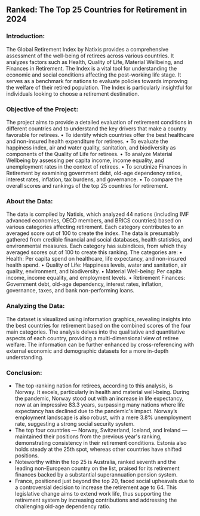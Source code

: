 ## Ranked: The Top 25 Countries for Retirement in 2024

### **Introduction:**
The Global Retirement Index by Natixis provides a comprehensive assessment of the well-being of retirees across various countries. It analyzes factors such as Health, Quality of Life, Material Wellbeing, and Finances in Retirement. The Index is a vital tool for understanding the economic and social conditions affecting the post-working life stage. It serves as a benchmark for nations to evaluate policies towards improving the welfare of their retired population. The Index is particularly insightful for individuals looking to choose a retirement destination.

### **Objective of the Project:**
The project aims to provide a detailed evaluation of retirement conditions in different countries and to understand the key drivers that make a country favorable for retirees. 
• To identify which countries offer the best healthcare and non-insured health expenditure for retirees.
• To evaluate the happiness index, air and water quality, sanitation, and biodiversity as components of the Quality of Life for retirees.
• To analyze Material Wellbeing by assessing per capita income, income equality, and unemployment rates in the context of retirees.
• To scrutinize Finances in Retirement by examining government debt, old-age dependency ratios, interest rates, inflation, tax burdens, and governance.
• To compare the overall scores and rankings of the top 25 countries for retirement.

### **About the Data:**
The data is compiled by Natixis, which analyzed 44 nations (including IMF advanced economies, OECD members, and BRICS countries) based on various categories affecting retirement. Each category contributes to an averaged score out of 100 to create the index. The data is presumably gathered from credible financial and social databases, health statistics, and environmental measures. Each category has subindices, from which they averaged scores out of 100 to create this ranking. The categories are:
• Health: Per capita spend on healthcare, life expectancy, and non-insured health spend.
• Quality of Life: Happiness levels, water and sanitation, air quality, environment, and biodiversity.
• Material Well-being: Per capita income, income equality, and employment levels.
• Retirement Finances: Government debt, old-age dependency, interest rates, inflation, governance, taxes, and bank non-performing loans.

### **Analyzing the Data:**
The dataset is visualized using information graphics, revealing insights into the best countries for retirement based on the combined scores of the four main categories. The analysis delves into the qualitative and quantitative aspects of each country, providing a multi-dimensional view of retiree welfare. The information can be further enhanced by cross-referencing with external economic and demographic datasets for a more in-depth understanding.

### **Conclusion:**
- The top-ranking nation for retirees, according to this analysis, is Norway. It excels, particularly in health and material well-being. During the pandemic, Norway stood out with an increase in life expectancy, now at an impressive 83.3 years, surpassing many nations where life expectancy has declined due to the pandemic's impact. Norway’s employment landscape is also robust, with a mere 3.8% unemployment rate, suggesting a strong social security system.
- The top four countries — Norway, Switzerland, Iceland, and Ireland — maintained their positions from the previous year's ranking, demonstrating consistency in their retirement conditions. Estonia also holds steady at the 25th spot, whereas other countries have shifted positions.
- Noteworthy within the top 25 is Australia, ranked seventh and the leading non-European country on the list, praised for its retirement finances backed by a substantial superannuation pension system.
- France, positioned just beyond the top 20, faced social upheavals due to a controversial decision to increase the retirement age to 64. This legislative change aims to extend work life, thus supporting the retirement system by increasing contributions and addressing the challenging old-age dependency ratio.
